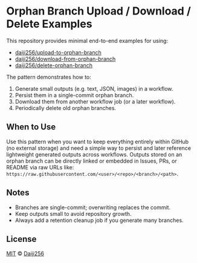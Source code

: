 # Orphan Branch Upload / Download / Delete Examples

This repository provides minimal end-to-end examples for using:

- [daiji256/upload-to-orphan-branch](https://github.com/Daiji256/upload-to-orphan-branch)
- [daiji256/download-from-orphan-branch](https://github.com/Daiji256/download-from-orphan-branch)
- [daiji256/delete-orphan-branch](https://github.com/Daiji256/delete-orphan-branch)

The pattern demonstrates how to:

1. Generate small outputs (e.g. text, JSON, images) in a workflow.
2. Persist them in a single-commit orphan branch.
3. Download them from another workflow job (or a later workflow).
4. Periodically delete old orphan branches.

## When to Use

Use this pattern when you want to keep everything entirely within GitHub (no external storage) and need a simple way to persist and later reference lightweight generated outputs across workflows. Outputs stored on an orphan branch can be directly linked or embedded in Issues, PRs, or README via raw URLs like: `https://raw.githubusercontent.com/<user>/<repo>/<branch>/<path>`.

## Notes

- Branches are single-commit; overwriting replaces the commit.
- Keep outputs small to avoid repository growth.
- Always add a retention cleanup job if you generate many branches.

## License

[MIT](LICENSE) © [Daiji256](https://github.com/Daiji256)
